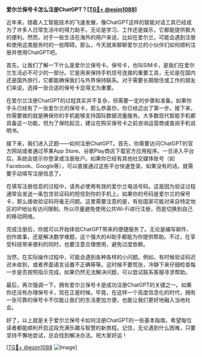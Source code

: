 **爱尔兰保号卡怎么注册ChatGPT？[[TG💪+ @esim1088](https://t.me/s/esim1088)]**

近年来，随着人工智能技术的飞速发展，像ChatGPT这样的智能对话工具已经成为了许多人日常生活中的得力助手。无论是学习、工作还是娱乐，它都能提供极大的便利。然而，对于一些生活在海外的用户来说，比如在爱尔兰，可能会遇到注册和使用这类服务时的一些障碍。那么，今天就来聊聊爱尔兰的小伙伴们如何顺利注册并使用ChatGPT吧。

首先，让我们了解一下什么是爱尔兰保号卡。保号卡，也叫SIM卡，是我们在爱尔兰生活必不可少的一部分。它是用来保持手机信号连接的重要工具，无论是在国内还是国外旅行，它都能确保我们与外界保持联系。对于需要长期居住或工作的朋友们来说，选择一张合适的保号卡显得尤为重要。

在爱尔兰注册ChatGPT的过程其实并不复杂，但需要一定的步骤和准备。如果你手头已经有了一张爱尔兰的保号卡，那么恭喜你，你已经迈出了第一步。接下来，你需要做的就是确保你的手机能够支持国际数据流量服务。大多数现代智能手机都具备这一功能，但为了保险起见，建议在购买保号卡之前咨询运营商或查阅手机说明书。

接下来，我们进入正题——如何注册ChatGPT。首先，你需要访问ChatGPT的官方网站或者通过苹果App Store、谷歌Play商店下载官方应用程序。一旦进入平台后，系统会提示你登录或注册账户。如果你已经有其他社交媒体账号（如Facebook、Google等），可以直接通过这些平台快速登录。如果没有的话，就需要手动填写注册信息了。

在填写注册信息的过程中，请务必使用有效的爱尔兰电话号码。这是因为验证过程通常会发送一条包含验证码的短信到你的手机上。如果你的号码是爱尔兰的保号卡，那么接收验证码将毫无问题。这里需要注意的是，有些国家可能对来自特定地区的IP地址有访问限制，所以尽量避免使用公共Wi-Fi进行注册，而是切换到自己的移动网络。

完成注册后，你就可以开始体验ChatGPT带来的便捷服务了。无论是编写邮件、创作故事，还是解决数学难题，这个强大的AI助手都能为你提供帮助。不过，在享受科技带来便利的同时，也要注意合理使用，避免过度依赖。

当然，在实际操作过程中，可能会遇到各种各样的小问题。例如，有时候验证码迟迟未收到，或者界面语言设置不正确等等。这时候不要慌张，冷静下来仔细检查每一步是否按照指示完成。如果仍然无法解决问题，可以尝试联系客服寻求帮助。

最后，再次强调一下，拥有爱尔兰保号卡是成功注册ChatGPT的关键之一。如果你还没有办理保号卡，现在正是时候。毕竟，在这样一个高度信息化的时代，拥有一张可靠的保号卡不仅能让我们的生活更加方便，也能让我们更好地融入当地社会。

好了，以上就是关于爱尔兰保号卡如何注册ChatGPT的一些基本指南。希望每位读者都能顺利开启这段充满乐趣与智慧的新旅程。记住，无论遇到什么困难，只要坚持不懈地尝试，总会找到解决办法。祝大家好运！

[[TG💪+ @esim1088](https://t.me/s/esim1088) ![Image](https://i.postimg.cc/4NQfJmqS/Snipaste-2025-05-13-00-14-12.png)]